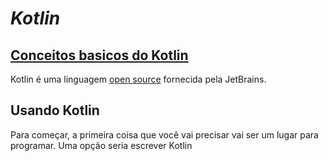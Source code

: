 # *Kotlin*

## [Conceitos basicos do Kotlin](https://blog.teamtreehouse.com/absolute-beginners-guide-kotlin)
Kotlin é uma linguagem [open source](https://github.com/JetBrains/kotlin) fornecida pela JetBrains. 

## Usando Kotlin
Para começar, a primeira coisa que você vai precisar vai ser um lugar para programar. Uma opção seria escrever Kotlin 




